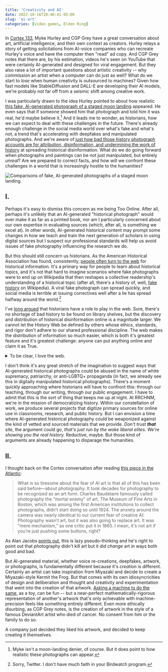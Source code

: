 ```yaml
---
title: 'Creativity and AI'
date: 2022-10-16T20:40:41-05:00
slug: 'ai-art'
categories: [video games, Elden Ring]
---
```


In [Cortex 133](https://www.relay.fm/cortex/133), Myke Hurley and CGP Grey have a great conversation about art, artificial intelligence, and their own context as creators. Hurley relays a story of getting solicitations from AI-voice companies who can recreate Hurley's voice and have the computer then "read" ad copy. And CGP Grey notes that there are, by his estimation, videos he's seen on YouTube that were certainly AI-generated and designed for viral engagement. But they also raise a lot of important questions about artistic creativity -- why commission an artist when a computer can do just as well? What do we start to *lose* when human creativity is outsourced to machines? Given how fast models like StableDiffusion and DALL-E are developing their AI models, we're probably not far off from a seismic shift among creative work.

I was particularly drawn to the idea Hurley pointed to about how realistic [this fake, AI-generated photograph of a staged moon landing](https://twitter.com/fabianstelzer/status/1561019215754280963?s=21&t=XBZ4yIJBGjF9T9VRHqXDMQ) appeared. He even says that if someone showed him that photograph and told him it was real, he'd maybe believe it.[^1] And it leads me to wonder, as historians, how we can expect to deal with these challenges in the future. There's already enough challenge in the social media world over what's fake and what's not, a trend that's accelerating with deepfakes and manipulated photographs. And we're aware of [just how bad those history photograph accounts are for attribution, disinformation, and undermining the work of history](https://slate.com/human-interest/2014/02/historyinpics-historicalpics-history-pics-why-the-wildly-popular-twitter-accounts-are-bad-for-history.html) at spreading historical disinformation. What do we do going forward when photographs and paintings can be not just manipulated, but entirely *unreal*? Are we prepared to correct facts, and how will we confront these challenges in a world that is increasingly hostile to the humanities?

![Comparisons of fake, AI-generated photographs of a staged moon landing.](/assets/images/fake-moon-landing.jpeg)

[^1]: Myke isn't a moon-landing denier, of course. But it does point to how realistic these photographs can appear.

## I. 

Perhaps it's easy to dismiss this concern as me being Too Online. After all, perhaps it's unlikely that an AI-generated "historical photograph" would ever make it as far as a printed book, nor am I particularly concerned about our own expertise in evaluating sources (which, after all, is something we excel at). In other words, AI-generated historical content may prompt some changes in how we teach and train the next generation of scholars in using digital sources but I suspect our professional standards will help us avoid issues of fake photography influencing the research we do. 

But this should still concern us historians. As the American Historical Association has found, consistently, [people often turn to the web](https://www.historians.org/research-and-publications/history-the-past-and-public-culture-results-from-a-national-survey/3-where-do-people-get-their-history) for historical information. It's a primary way for people to learn about historical topics, and it's not that hard to imagine scenarios where fake photographs were to end up on Wikipedia that then reshapes a collective readership's understanding of a historical topic (after all, there's a history of, well, [fake history](https://www.theatlantic.com/technology/archive/2012/05/how-the-professor-who-fooled-wikipedia-got-caught-by-reddit/257134/) on Wikipedia). A viral fake photograph can spread quickly, and social media is terrible at issuing correctives well after a lie has spread halfway around the world.[^2]

[^2]: Sorry, Twitter. I don't have much faith in your Birdwatch program.

I've [long argued](https://jasonheppler.org/2008/11/08/open-source-scholarship-and-why-history-should-be-open-source/) that historians have a role to play in the web. Sure, there's no shortage of bad history to be found on library shelves, but the discovery and distribution of historical disinformation online is a magnitude larger. We cannot let the History Web be defined by others whose ethics, standards, and rigor don't adhere to our shared professional discipline. The web makes the distribution of information so much easier, which is both it's greatest feature and it's greatest challenge: anyone can put anything online and claim it as True. 

<details>
  <summary>To be clear, I love the web. </summary>
  <p>I wrote about that <a href="https://jasonheppler.org/2019/11/30/indieweb/">love of the web</a> not all that long ago. I work professionally on the web and love the chance to get to shape it. I <a href="https://foundation.mozilla.org/en/">work with organizations</a> who are likewise deeply concerned about the health of the Internet but believe in its promise. So while I have concerns at times about the ease of which disinformation can spread online, I still remain committed to the web as an idea. What I hate is what large companies have done to the web.</p>
</details>

I don't think it's any great stretch of the imagination to suggest ways that AI-generated historical photographs could be abused in the name of white supremacy, patriarchy, or anti-LGBTQ+ propaganda (in fact, we already see this in digitally manipulated historical photographs). There's a moment quickly approaching where historians will have to confront this: through our teaching, through our writing, through our public engagement. I have to admit that this is the sort of thing that keeps me up at night. At RRCHNM, we're in the mission of democratizing history. Within our constellation of work, we produce several projects that digitize primary sources for online use in classrooms, research, and public history. But I can envision a time where AI-generated historical photography could be weaponized against the kind of vetted and sourced materials that we provide. *Don't trust **that** site*, the argument could go, *that's just run by the woke liberal elites. We're showing you the real history.* Reductive, maybe. But those kind of arguments are already happening to disparage the humanities.

## II.

I thought back on the Cortex conversation after reading [this piece in the Atlantic](https://www.theatlantic.com/technology/archive/2022/09/ai-art-generators-future/671568/): 

> What is so tiresome about the fear of AI art is that all of this has been said before—about photography. It took decades for photography to be recognized as an art form. Charles Baudelaire famously called photography the "mortal enemy" of art. The Museum of Fine Arts in Boston, which was among the first American institutions to collect photographs, didn’t start doing so until 1924. The anxiety around the camera was nearly identical to our current fear of creative AI: Photography wasn’t art, but it was also going to replace art. It was "mere mechanism," as one critic put it in 1865. I mean, it's not art if you’re just pushing some buttons, right? 

As Alan Jacobs [points out](https://blog.ayjay.org/comparisons-are-odorous/), this is lazy pseudo-thinking and he's right to point out that photography didn't kill art but it did *change* art in ways both good and bad.

But AI-generated material, whether voice re-creations, deepfakes, artwork, or photographs, is fundamentally different because it's *creation* is different. Certainly an artist can take inspiration from Miyazaki and decide to create a Miyazaki-style Kermit the Frog. But that comes with its own idiosyncricities of design and deliberation and thought and creativity and experimentation that went into the creation of that artwork. [Asking a machine to do the same](https://twitter.com/HvnsLstAngel/status/1531507803017269254?s=20&t=xTZnG1efgroHBp6aV4bzjA), as a toy, can be fun -- but a near-perfect mathematically-rigorous representation of another's artwork that's only achievable with machine-precision feels like something entirely different. Even more ethically disurbing, as CGP Grey notes, is the creation of artwork in the style of a famous DeviantArt artist who died of cancer. No consent from him or the family to do so. 

A company just decided they liked his artwork, and decided to keep creating it themselves.